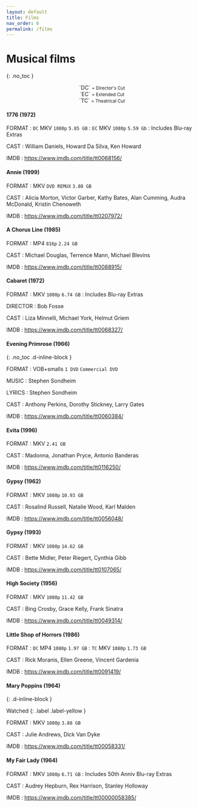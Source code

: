 ```yaml
---
layout: default
title: Films
nav_order: 6
permalink: /films
---
```


# Musical films
{: .no_toc }

<center>`DC` <small>= Director's Cut</small></center>

<center>`EC` <small>= Extended Cut</small></center>

<center>`TC` <small>= Theatrical Cut</small></center>

#### 1776 (1972)

FORMAT
: `DC` MKV `1080p` `5.85 GB`
: `EC` MKV `1080p` `5.59 Gb`
: Includes Blu-ray Extras

CAST
: William Daniels, Howard Da Silva, Ken Howard

IMDB
: <https://www.imdb.com/title/tt0068156/>

#### Annie (1999)

FORMAT
: MKV `DVD REMUX` `3.88 GB`

CAST
: Alicia Morton, Victor Garber, Kathy Bates, Alan Cumming, Audra McDonald, Kristin Chenoweth 

IMDB
: <https://www.imdb.com/title/tt0207972/>

#### A Chorus Line (1985)

FORMAT
: MP4 `816p` `2.24 GB`

CAST
: Michael Douglas, Terrence Mann, Michael Blevins

IMDB
: <https://www.imdb.com/title/tt0088915/>

#### Cabaret (1972)

FORMAT
: MKV `1080p` `6.74 GB`
: Includes Blu-ray Extras

DIRECTOR
: Bob Fosse

CAST
: Liza Minnelli, Michael York, Helmut Griem

IMDB
: <https://www.imdb.com/title/tt0068327/>

#### Evening Primrose (1966)
{: .no_toc .d-inline-block }

FORMAT
: VOB+smalls `1 DVD` `Commercial DVD`

MUSIC
: Stephen Sondheim

LYRICS
: Stephen Sondheim

CAST
: Anthony Perkins, Dorothy Stickney, Larry Gates

IMDB
: <https://www.imdb.com/title/tt0060384/>

#### Evita (1996)

FORMAT
: MKV `2.41 GB`

CAST
: Madonna, Jonathan Pryce, Antonio Banderas

IMDB
: <https://www.imdb.com/title/tt0116250/>

#### Gypsy (1962)

FORMAT
: MKV `1080p` `10.93 GB`

CAST
: Rosalind Russell, Natalie Wood, Karl Malden

IMDB
: <https://www.imdb.com/title/tt0056048/>

#### Gypsy (1993)

FORMAT
: MKV `1080p` `14.62 GB`

CAST
: Bette Midler, Peter Riegert, Cynthia Gibb

IMDB
: <https://www.imdb.com/title/tt0107065/>

#### High Society (1956)

FORMAT
: MKV `1080p` `11.42 GB`

CAST
: Bing Crosby, Grace Kelly, Frank Sinatra

IMDB
: <https://www.imdb.com/title/tt0049314/>

#### Little Shop of Horrors (1986)

FORMAT
: `DC` MP4 `1080p` `1.97 GB`
: `TC` MKV `1080p` `1.73 GB`

CAST
: Rick Moranis, Ellen Greene, Vincent Gardenia

IMDB
: <https://www.imdb.com/title/tt0091419/>

#### Mary Poppins (1964)
{: .d-inline-block }

Watched
{: .label .label-yellow }

FORMAT
: MKV `1080p` `3.88 GB`

CAST
: Julie Andrews, Dick Van Dyke

IMDB
: <https://www.imdb.com/title/tt00058331/>

#### My Fair Lady (1964)

FORMAT
: MKV `1080p` `6.71 GB`
: Includes 50th Anniv Blu-ray Extras

CAST
: Audrey Hepburn, Rex Harrison, Stanley Holloway

IMDB
: <https://www.imdb.com/title/tt00000058385/>
